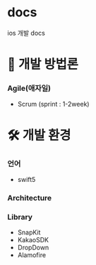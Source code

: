 # docs
ios 개발 docs

# 📝 개발 방법론
### Agile(애자일)
- Scrum (sprint : 1-2week)

# 🛠 개발 환경

### 언어
- swift5

### Architecture

### Library
- SnapKit
- KakaoSDK
- DropDown
- Alamofire

